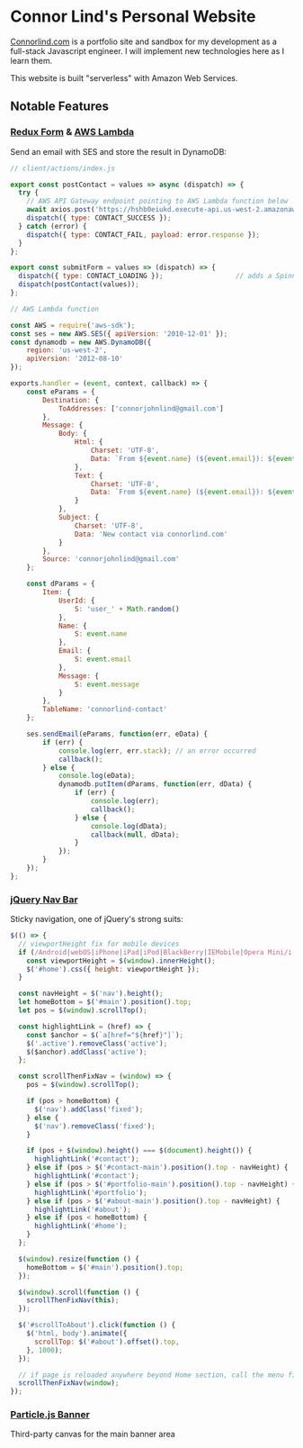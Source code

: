 # Connor Lind's Personal Website

[Connorlind.com](http://www.connorlind.com) is a portfolio site and sandbox for my development as a full-stack Javascript engineer. I will implement new technologies here as I learn them.

This website is built "serverless" with Amazon Web Services.

## Notable Features

### [Redux Form](https://github.com/connorjohnlind/connorlind.com/blob/master/client/components/Contact/ContactForm.jsx) & [AWS Lambda](https://github.com/connorjohnlind/connorlind.com/blob/master/lambda/index.js)

Send an email with SES and store the result in DynamoDB:

```javascript
// client/actions/index.js

export const postContact = values => async (dispatch) => {
  try {
    // AWS API Gateway endpoint pointing to AWS Lambda function below
    await axios.post('https://hshb0eiukd.execute-api.us-west-2.amazonaws.com/api/contact', values);
    dispatch({ type: CONTACT_SUCCESS });
  } catch (error) {
    dispatch({ type: CONTACT_FAIL, payload: error.response });
  }
};

export const submitForm = values => (dispatch) => {
  dispatch({ type: CONTACT_LOADING });                  // adds a Spinner
  dispatch(postContact(values));
};
```
```javascript
// AWS Lambda function

const AWS = require('aws-sdk');
const ses = new AWS.SES({ apiVersion: '2010-12-01' });
const dynamodb = new AWS.DynamoDB({
	region: 'us-west-2',
	apiVersion: '2012-08-10'
});

exports.handler = (event, context, callback) => {
	const eParams = {
		Destination: {
			ToAddresses: ['connorjohnlind@gmail.com']
		},
		Message: {
			Body: {
				Html: {
					Charset: 'UTF-8',
					Data: `From ${event.name} (${event.email}): ${event.message}`
				},
				Text: {
					Charset: 'UTF-8',
					Data: `From ${event.name} (${event.email}): ${event.message}`
				}
			},
			Subject: {
				Charset: 'UTF-8',
				Data: 'New contact via connorlind.com'
			}
		},
		Source: 'connorjohnlind@gmail.com'
	};

	const dParams = {
		Item: {
			UserId: {
				S: 'user_' + Math.random()
			},
			Name: {
				S: event.name
			},
			Email: {
				S: event.email
			},
			Message: {
				S: event.message
			}
		},
		TableName: 'connorlind-contact'
	};

	ses.sendEmail(eParams, function(err, eData) {
		if (err) {
			console.log(err, err.stack); // an error occurred
			callback();
		} else {
			console.log(eData);
			dynamodb.putItem(dParams, function(err, dData) {
				if (err) {
					console.log(err);
					callback();
				} else {
					console.log(dData);
					callback(null, dData);
				}
			});
		}
	});
};


```
### [jQuery Nav Bar](https://github.com/connorjohnlind/connorlind.com/blob/master/client/index.jsx)

Sticky navigation, one of jQuery's strong suits:

```javascript
$(() => {
  // viewportHeight fix for mobile devices
  if (/Android|webOS|iPhone|iPad|iPod|BlackBerry|IEMobile|Opera Mini/i.test(navigator.userAgent)) {
    const viewportHeight = $(window).innerHeight();
    $('#home').css({ height: viewportHeight });
  }

  const navHeight = $('nav').height();
  let homeBottom = $('#main').position().top;
  let pos = $(window).scrollTop();

  const highlightLink = (href) => {
    const $anchor = $(`a[href="${href}"]`);
    $('.active').removeClass('active');
    $($anchor).addClass('active');
  };

  const scrollThenFixNav = (window) => {
    pos = $(window).scrollTop();

    if (pos > homeBottom) {
      $('nav').addClass('fixed');
    } else {
      $('nav').removeClass('fixed');
    }

    if (pos + $(window).height() === $(document).height()) {
      highlightLink('#contact');
    } else if (pos > $('#contact-main').position().top - navHeight) {
      highlightLink('#contact');
    } else if (pos > $('#portfolio-main').position().top - navHeight) {
      highlightLink('#portfolio');
    } else if (pos > $('#about-main').position().top - navHeight) {
      highlightLink('#about');
    } else if (pos < homeBottom) {
      highlightLink('#home');
    }
  };

  $(window).resize(function () {
    homeBottom = $('#main').position().top;
  });

  $(window).scroll(function () {
    scrollThenFixNav(this);
  });

  $('#scrollToAbout').click(function () {
    $('html, body').animate({
      scrollTop: $('#about').offset().top,
    }, 1000);
  });

  // if page is reloaded anywhere beyond Home section, call the menu fixer
  scrollThenFixNav(window);
});
```


### [Particle.js Banner](https://github.com/connorjohnlind/connorlind.com/blob/master/client/index.jsx)
Third-party canvas for the main banner area
